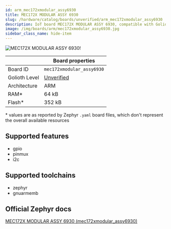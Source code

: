 ```yaml
---
id: arm_mec172xmodular_assy6930
title: MEC172X MODULAR ASSY 6930
slug: /hardware/catalog/boards/unverified/arm_mec172xmodular_assy6930
description: IoT board MEC172X MODULAR ASSY 6930, compatible with Golioth at unverified level.
image: /img/boards/arm/mec172xmodular_assy6930.jpg
sidebar_class_name: hide-item
---
```


[//]: # (This is an auto-generated file, do not edit! Changes to it will be lost upon re-generation)

![MEC172X MODULAR ASSY 6930!](/img/boards/arm/mec172xmodular_assy6930.jpg "MEC172X MODULAR ASSY 6930")

|                | Board properties     |
| -------------  | -------------------- |
| Board ID       | `mec172xmodular_assy6930` |
| Golioth Level  | [Unverified](/hardware#unverified-boards) |
| Architecture   | ARM |
| RAM*           | 64 kB |
| Flash*         | 352 kB |

\* values are as reported by Zephyr `.yaml` board files, which don't represent the overall available resources



## Supported features

* gpio
* pinmux
* i2c

## Supported toolchains

* zephyr
* gnuarmemb

## Official Zephyr docs

[MEC172X MODULAR ASSY 6930 (mec172xmodular_assy6930)](https://docs.zephyrproject.org/latest/boards/arm/mec172xmodular_assy6930/doc/index.html)
